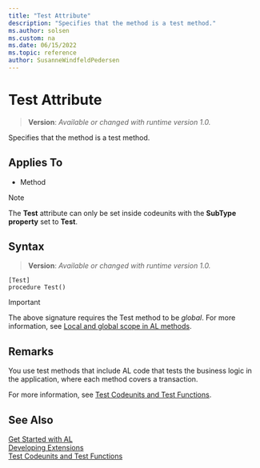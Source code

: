 ```yaml
---
title: "Test Attribute"
description: "Specifies that the method is a test method."
ms.author: solsen
ms.custom: na
ms.date: 06/15/2022
ms.topic: reference
author: SusanneWindfeldPedersen
---
```

[//]: # (START>DO_NOT_EDIT)
[//]: # (IMPORTANT:Do not edit any of the content between here and the END>DO_NOT_EDIT.)
[//]: # (Any modifications should be made in the .xml files in the ModernDev repo.)

# Test Attribute
> **Version**: _Available or changed with runtime version 1.0._

Specifies that the method is a test method.


## Applies To

- Method

> [!NOTE]
> The **Test** attribute can only be set inside codeunits with the **SubType property** set to **Test**.

## Syntax


> **Version**: _Available or changed with runtime version 1.0._
```AL
[Test]
procedure Test()
```
> [!IMPORTANT]
> The above signature requires the Test method to be *global*. For more information, see [Local and global scope in AL methods](../devenv-al-methods.md%23local-and-global-scope).

[//]: # (IMPORTANT: END>DO_NOT_EDIT)

## Remarks

You use test methods that include AL code that tests the business logic in the application, where each method covers a transaction. 

For more information, see [Test Codeunits and Test Functions](../devenv-test-codeunits-and-test-methods.md).

## See Also  
[Get Started with AL](../devenv-get-started.md)  
[Developing Extensions](../devenv-dev-overview.md)  
[Test Codeunits and Test Functions](../devenv-test-codeunits-and-test-methods.md)